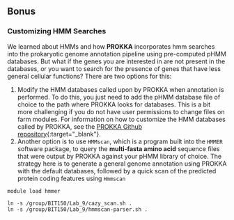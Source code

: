 ## Bonus

### Customizing HMM Searches

We learned about HMMs and how __PROKKA__ incorporates hmm searches into the prokaryotic genome annotation pipeline using pre-computed pHMM databases. But what if the genes you are interested in are not present in the databases, or you want to search for the presence of genes that have less general cellular functions? There are two options for this:

1. Modify the HMM databases called upon by PROKKA when annotation is performed. To do this, you just need to add the pHMM database file of choice to the path where PROKKA looks for databases. This is a bit more challenging if you do not have user permissions to change files on farm modules. For information on how to customize the HMM databases called by PROKKA, see the [PROKKA Github repository](https://github.com/tseemann/prokka){:target="_blank"}.
2. Another option is to use `HMMscan`, which is a program built into the `HMMER` software package, to query the __multi-fasta amino acid__ sequence files that were output by PROKKA against your pHMM library of choice. The strategy here is to generate a general genome annotation using PROKKA with the default databases, followed by a quick scan of the predicted protein coding features using `Hmmscan`
```
module load hmmer
```

```
ln -s /group/BIT150/Lab_9/cazy_scan.sh .
ln -s /group/BIT150/Lab_9/hmmscan-parser.sh .
```
